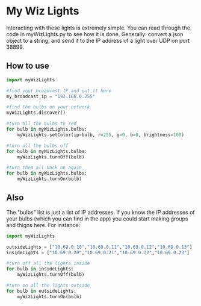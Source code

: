 # My Wiz Lights

Interacting with these lights is extremely simple.  You can read through the code in myWizLights.py to see how it is done.
Generally: convert a json object to a string, and send it to the IP address of a light over UDP on port 38899.

## How to use

```python
import myWizLights

#find your broadcast IP and put it here
my_broadcast_ip = "192.168.0.255" 

#find the bulbs on your network
myWizLights.discover()

#turn all the bulbs to red
for bulb in myWizLights.bulbs:
	myWizLights.setColor(ip=bulb, r=255, g=0, b=0, brightness=100)

#turn all the bulbs off
for bulb in myWizLights.bulbs:
	myWizLights.turnOff(bulb)

#turn them all back on again
for bulb in myWizLights.bulbs:
	myWizLights.turnOn(bulb)
```

## Also
The "bulbs" list is just a list of IP addresses.  If you know the IP addresses of your bulbs (which you can find in the app) you could start making groups and thigns here.
For instance:

```python
import myWizLights

outsideLights = ["10.69.0.10","10.69.0.11","10.69.0.12","10.69.0.13"]
insideLights = ["10.69.0.20","10.69.0.21","10.69.0.22","10.69.0.23"]

#turn off all the lights inside
for bulb in insideLights:
	myWizLights.turnOff(bulb)

#turn on all the lights outside
for bulb in outsideLights:
	myWizLights.turnOn(bulb)
